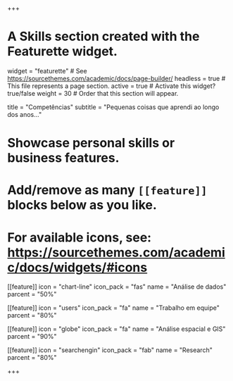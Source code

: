 +++
# A Skills section created with the Featurette widget.
widget = "featurette"  # See https://sourcethemes.com/academic/docs/page-builder/
headless = true  # This file represents a page section.
active = true  # Activate this widget? true/false
weight = 30  # Order that this section will appear.

title = "Competências"
subtitle = "Pequenas coisas que aprendi ao longo dos anos..."

# Showcase personal skills or business features.
# 
# Add/remove as many `[[feature]]` blocks below as you like.
# 
# For available icons, see: https://sourcethemes.com/academic/docs/widgets/#icons

[[feature]]
  icon = "chart-line"
  icon_pack = "fas"
  name = "Análise de dados"
  parcent = "50%"
  
[[feature]]
  icon = "users"
  icon_pack = "fa"
  name = "Trabalho em equipe"
  parcent = "80%"  
  
[[feature]]
  icon = "globe"
  icon_pack = "fa"
  name = "Análise espacial e GIS"
  parcent = "90%"
  
[[feature]]
  icon = "searchengin"
  icon_pack = "fab"
  name = "Research"
  parcent = "80%"

+++
